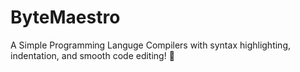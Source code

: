 # ByteMaestro
 A Simple Programming Languge Compilers with syntax highlighting, indentation, and smooth code editing! 🚀
